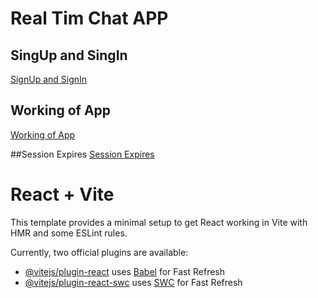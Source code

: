 # Real Tim Chat APP
## SingUp and SingIn
[SignUp and SignIn](https://github.com/user-attachments/assets/6e8877cf-f073-40b2-b229-519bb7cc9645)

## Working of App
[Working of App](https://github.com/user-attachments/assets/a41d963a-e56c-4ec3-b060-40f5a682b0b5)

##Session Expires
[Session Expires](https://github.com/user-attachments/assets/68424e26-a886-48dc-bc2c-a92de1ece824)


# React + Vite

This template provides a minimal setup to get React working in Vite with HMR and some ESLint rules.

Currently, two official plugins are available:

- [@vitejs/plugin-react](https://github.com/vitejs/vite-plugin-react/blob/main/packages/plugin-react/README.md) uses [Babel](https://babeljs.io/) for Fast Refresh
- [@vitejs/plugin-react-swc](https://github.com/vitejs/vite-plugin-react-swc) uses [SWC](https://swc.rs/) for Fast Refresh
